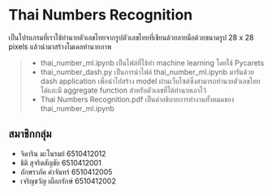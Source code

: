 # Thai Numbers Recognition
เป็นโปรแกรมที่เราใช้ทำนายตัวเลขไทยจากรูปตัวเลขไทยที่เขียนด้วยลายมือด้วยขนาดรูป 28 x 28 pixels แล้วนำมาสร้างโมเดลทำนายภาพ
> - thai_number_ml.ipynb เป็นไฟล์ที่ใช้ทำ machine learning โดยใช้ Pycarets
> - thai_number_dash.py เป็นการนำไฟล์ thai_number_ml.ipynb มารันด้วย dash application เพื่อนำไปสร้าง model ผ่านเว็บไซต์ซึ่งสามารถทำนายตัวเลขไทยได้และมี aggregate function สำหรับตัวเลขที่ได้ทำนายเอาไว้
> - Thai Numbers Recognition.pdf เป็นคำอธิบายการทำงานทั้งหมดของ thai_number_ml.ipynb

## สมาชิกกลุ่ม
- จิดาริน มะโนรมย์ 6510412012
- ธิติ สุจริตสัญชัย 6510412001
- อักษราภัค  คำจันทร์ 6510412005
- เจริญขวัญ เผือกรักษ์ 6510412002

